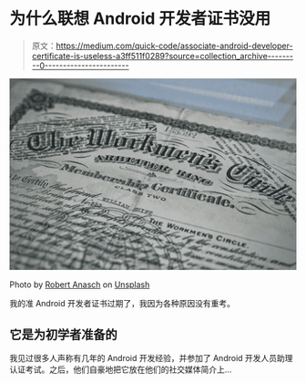 # 为什么联想 Android 开发者证书没用

> 原文：<https://medium.com/quick-code/associate-android-developer-certificate-is-useless-a3ff511f0289?source=collection_archive---------0----------------------->

![](img/e3f70522e89e1b1c0550633b3afd0938.png)

Photo by [Robert Anasch](https://unsplash.com/@diesektion?utm_source=medium&utm_medium=referral) on [Unsplash](https://unsplash.com?utm_source=medium&utm_medium=referral)

我的准 Android 开发者证书过期了，我因为各种原因没有重考。

## 它是为初学者准备的

我见过很多人声称有几年的 Android 开发经验，并参加了 Android 开发人员助理认证考试。之后，他们自豪地把它放在他们的社交媒体简介上…